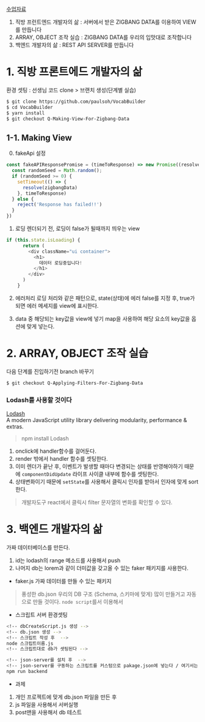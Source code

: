 [수업자료](http://slides.com/sohpaul/introduction-to-react#/)
1. 직방 프런트엔드 개발자의 삶​ : 서버에서 받은 ZIGBANG DATA를 이용하여 VIEW를 만듭니다
2. ARRAY, OBJECT 조작 실습 : ZIGBANG DATA를 우리의 입맛대로 조작합니다
3. 백엔드 개발자의 삶 : REST API SERVER를 만듭니다

# 1. 직방 프론트에드 개발자의 삶
환경 셋팅 : 선생님 코드 clone > 브랜치 생성(단계별 실습)
```bash
$ git clone https://github.com/paulsoh/VocabBuilder
$ cd VocabBuilder
$ yarn install
$ git checkout Q-Making-View-For-Zigbang-Data
```

## 1-1. Making View
0. fakeApi 설정
```js
const fakeAPIResponsePromise = (timeToResponse) => new Promise((resolve, reject) => {
  const randomSeed = Math.random();
  if (randomSeed >= 0) {
    setTimeout(() => {
      resolve(zigbangData)
    }, timeToResponse)
  } else {
    reject('Response has failed!!')
  }
})

```
1. 로딩
렌더되기 전, 로딩이 false가 될때까지 띄우는 view
```js
if (this.state.isLoading) {
      return (
        <div className="ui container">
          <h1>
            데이터 로딩중입니다!
          </h1>
        </div>
      )
    }
```

2. 에러처리
로딩 처리와 같은 패턴으로, state(상태)에 에러 false를 지정 후, true가 되면 에러 메세지를 view에 표시한다.

3. data 중 해당되는 key값을 view에 넣기
map을 사용하여 해당 요소의 key값을 옵션에 맞게 넣는다.

# 2. ARRAY, OBJECT 조작 실습
다음 단계를 진입하기전 branch 바꾸기
```bash
$ git checkout Q-Applying-Filters-For-Zigbang-Data
```
### Lodash를 사용할 것이다 
[Lodash](https://lodash.com/docs) <br>
A modern JavaScript utility library delivering modularity, performance & extras.
> npm install Lodash

1. onclick에 handler함수를 걸어둔다.
2. render 밖에서 handler 함수를 셋팅한다. 
  1. 이미 렌더가 끝난 후, 이벤트가 발생할 때마다 변경되는 상태를 반영해야하기 때문에 `componentDidUpdate` 라이프 사이클 내부에 함수를 셋팅한다.
  2. 상태변화이기 때문에 `setState`를 사용해서 클릭시 인자를 받아서 인자에 맞게 sort한다.

> 개발자도구 react에서 클릭시 filter 문자열의 변화를 확인할 수 있다.


# 3. 백엔드 개발자의 삶
가짜 데이터베이스를 만든다.

1. id는 lodash의 range 메소드를 사용해서 push
2. 나머지 db는 lorem과 같이 더미값을 갖고올 수 있는 faker 패키지를 사용한다.

* faker.js
가짜 데이터를 만들 수 있는 패키지
> 풍성한 db.json
> 우리의 DB 구조 (Schema, 스키마에 맞게)
> 많이 만들거고
> 자동으로 만들 것이다. `node script`를서 이용해서


* 스크립트 서버 환경셋팅
```bash
<!-- dbCreateScript.js 생성 -->
<!-- db.json 생성 -->
<!-- 스크립트 작성 후  -->
node 스크립트이름.js 
<!-- 스크립트대로 db가 셋팅된다 -->

<!-- json-server를 설치 후  -->
<!-- json-server를 구동하는 스크립트를 커스텀으로 pakage.json에 넣는다 / 여기서는 backend라고 -->
npm run backend
```


* 과제
1. 개인 프로젝트에 맞게 db.json 파일을 만든 후 
2. js 파일을 사용해서 서버실행 
3. post맨을 사용해서 db 테스트